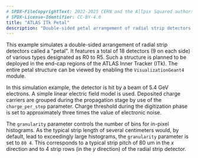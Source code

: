 ```yaml
---
# SPDX-FileCopyrightText: 2022-2025 CERN and the Allpix Squared authors
# SPDX-License-Identifier: CC-BY-4.0
title: "ATLAS ITk Petal"
description: "Double-sided petal arrangement of radial strip detectors for the ATLAS ITk upgrade"
---
```


This example simulates a double-sided arrangement of radial strip detectors called a "petal".
It features a total of 18 detectors (9 on each side) of various types designated as R0 to R5.
Such a structure is planned to be deployed in the end-cap regions of the ATLAS Inner Tracker (ITk).
The entire petal structure can be viewed by enabling the `VisualizationGeant4` module.

In this simulation example, the detector is hit by a beam of 5.4 GeV electrons.
A simple linear electric field model is used. Deposited charge carriers are grouped during the propagation stage by use of the `charge_per_step` parameter.
Charge threshold during the digitization phase is set to approximately three times the value of electronic noise.

The `granularity` parameter controls the number of bins for in-pixel histograms.
As the typical strip length of several centimeters would, by default, lead to exceedingly large histograms, the `granularity` parameter is set to `80 4`.
This corresponds to a typical strip pitch of 80 um in the *x* direction and to 4 strip rows (in the *y* direction) of the radial strip detector.
